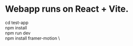 # Webapp runs on React + Vite.
cd test-app \
npm install \
npm run dev \
npm install framer-motion \
